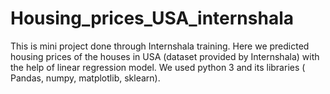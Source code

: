 # Housing_prices_USA_internshala
This is mini project done through Internshala training.
Here we predicted housing prices of the houses in USA (dataset provided by Internshala) with the help of linear regression model. 
We used python 3 and its libraries ( Pandas, numpy, matplotlib, sklearn).
